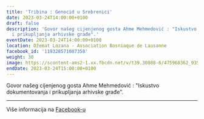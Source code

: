 ```yaml
---
title: 'Tribina : Genocid u Srebrenici'
date: 2023-03-24T14:00:00+0100
draft: false
description: 'Govor našeg cijenjenog gosta Ahme Mehmedović : "Iskustvo dokumentovanja
  i prikupljanja arhivske građe".'
eventDate: 2023-03-24T14:00:00+0100
location: Džemat Lozana - Association Bosniaque de Lausanne
facebook_id: '119328571087358'
weight: 30
image: https://scontent-ams2-1.xx.fbcdn.net/v/t39.30808-6/475968362_935496025377664_1254503329331924344_n.jpg?_nc_cat=109&ccb=1-7&_nc_sid=9e60e4&_nc_ohc=38ZKvNklcQIQ7kNvwFeWRrs&_nc_oc=AdnEvF02xdc5A7-lbilnBUKdHfAOM7ClDTi8bubqvIicoFI03iJxROBQIn7DteIZXL0&_nc_zt=23&_nc_ht=scontent-ams2-1.xx&edm=ABTKTjYEAAAA&_nc_gid=VahQ3aAqQTRoCRCHhMLrtA&_nc_tpa=Q5bMBQF7RsGssZO6oShI1FjoHIpSHJJzT1XsUa_SJAQl24XICOC6liJ97TxhV9dsWW6CUNEfiduM8djAwQ&oh=00_AfegIJce325F3igQj_HGSUqZfEaDpiwVCkk9d89uJinARQ&oe=6909EB47
endDate: 2023-03-24T15:00:00+0100
---
```


Govor našeg cijenjenog gosta Ahme Mehmedović : "Iskustvo dokumentovanja i prikupljanja arhivske građe".

---

Više informacija na [Facebook-u](https://facebook.com/events/119328571087358)